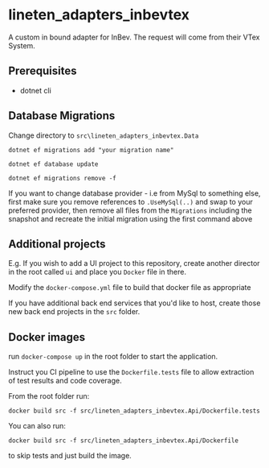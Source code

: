 ﻿# lineten_adapters_inbevtex

A custom in bound adapter for InBev. The request will come from their VTex System.

## Prerequisites

- dotnet cli

## Database Migrations

Change directory to `src\lineten_adapters_inbevtex.Data`

`dotnet ef migrations add "your migration name"`

`dotnet ef database update`

`dotnet ef migrations remove -f`

If you want to change database provider - i.e from MySql to something else, first make sure you remove references to `.UseMySql(..)` and swap to your preferred provider, then remove all files from the `Migrations` including the snapshot and recreate the initial migration using the first command above

## Additional projects

E.g. If you wish to add a UI project to this repository, create another director in the root called `ui` and place you `Docker` file in there.

Modify the `docker-compose.yml` file to build that docker file as appropriate

If you have additional back end services that you'd like to host, create those new back end projects in the `src` folder.

## Docker images

run `docker-compose up` in the root folder to start the application.

Instruct you CI pipeline to use the `Dockerfile.tests` file to allow extraction of test results and code coverage.

From the root folder run:

`docker build src -f src/lineten_adapters_inbevtex.Api/Dockerfile.tests`

You can also run:

`docker build src -f src/lineten_adapters_inbevtex.Api/Dockerfile`

to skip tests and just build the image.
